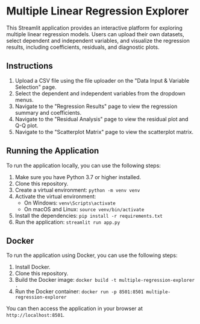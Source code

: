 
# Multiple Linear Regression Explorer

This Streamlit application provides an interactive platform for exploring multiple linear regression models. 
Users can upload their own datasets, select dependent and independent variables, and visualize the regression results, 
including coefficients, residuals, and diagnostic plots.

## Instructions

1.  Upload a CSV file using the file uploader on the "Data Input & Variable Selection" page.
2.  Select the dependent and independent variables from the dropdown menus.
3.  Navigate to the "Regression Results" page to view the regression summary and coefficients.
4.  Navigate to the "Residual Analysis" page to view the residual plot and Q-Q plot.
5.  Navigate to the "Scatterplot Matrix" page to view the scatterplot matrix.

## Running the Application

To run the application locally, you can use the following steps:

1.  Make sure you have Python 3.7 or higher installed.
2.  Clone this repository.
3.  Create a virtual environment: `python -m venv venv`
4.  Activate the virtual environment:
    *   On Windows: `venv\Scripts\activate`
    *   On macOS and Linux: `source venv/bin/activate`
5.  Install the dependencies: `pip install -r requirements.txt`
6.  Run the application: `streamlit run app.py`

## Docker

To run the application using Docker, you can use the following steps:

1.  Install Docker.
2.  Clone this repository.
3.  Build the Docker image: `docker build -t multiple-regression-explorer .`
4.  Run the Docker container: `docker run -p 8501:8501 multiple-regression-explorer`

You can then access the application in your browser at `http://localhost:8501`.

